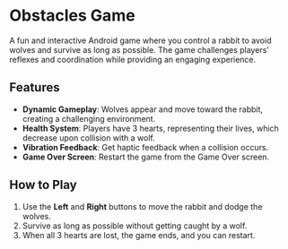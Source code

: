 # Obstacles Game

A fun and interactive Android game where you control a rabbit to avoid wolves and survive as long as possible. The game challenges players' reflexes and coordination while providing an engaging experience.

## Features
- **Dynamic Gameplay**: Wolves appear and move toward the rabbit, creating a challenging environment.
- **Health System**: Players have 3 hearts, representing their lives, which decrease upon collision with a wolf.
- **Vibration Feedback**: Get haptic feedback when a collision occurs.
- **Game Over Screen**: Restart the game from the Game Over screen.

## How to Play
1. Use the **Left** and **Right** buttons to move the rabbit and dodge the wolves.
2. Survive as long as possible without getting caught by a wolf.
3. When all 3 hearts are lost, the game ends, and you can restart.